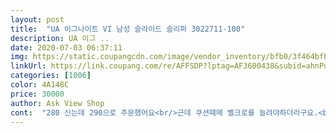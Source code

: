 ```yaml
---
layout: post 
title:  "UA 이그나이트 VI 남성 슬라이드 슬리퍼 3022711-100" 
description: UA 이그 ..
date: 2020-07-03 06:37:11 
img: https://static.coupangcdn.com/image/vendor_inventory/bfb0/3f464bfbc7eba6a6baddbc845b738d5236974d0ee599346760fd8d432ea8.jpg 
linkUrl: https://link.coupang.com/re/AFFSDP?lptag=AF3600438&subid=ahnPublicAsk&pageKey=1189777201&itemId=2170676241&vendorItemId=70905328922&traceid=V0-113-4b8cfe32122c6d8f 
categories: [1006] 
color: 4A148C 
price: 30000 
author: Ask View Shop 
cont:  "280 신는데 290으로 주문했어요<br/>근데 쿠션때메 벨크로를 늘려야하더라구요.<br/><br/>남편이 아주 좋아합니다<br/>사이즈 크다해서 업주문했는데 발볼러 아니시면 정사이즈 주문해도 될거같아요<br/>신다 보면 또 쿠션이 눌려서 갠찮을수두.<br/>.<br/><br/>앞뒤 길이는 잘 맞으나<br/>첨엔 쿠션이 빵빵해서 늘려야 했아요<br/>쿠션같이 되있어서 되게 편하고 평소에 슬리퍼를 잘안신는 언니도 맘에 든다고 한 슬리퍼예요 ㅠㅠ ❤️ 사이즈는 조금 작게 나온듯하니깐 한사이즈 크게 사는걸 추천드려요 !! 저는 245를 주로 신는데 250으로 샀더니 완전 딱 맞더라고요 !! 사실 이 슬리퍼를 살까말까 고민을 엄청 한 한달간 히다기 쿠팡에서 샀는데 진짜 만족해요 !! 고민하고 있으시다면 사시는거 추천드려용<br/>회사착용용으로 샀는데<br/>" 
---
```

